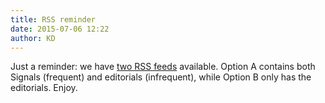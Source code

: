 ```yaml
---
title: RSS reminder
date: 2015-07-06 12:22
author: KD
---
```

Just a reminder: we have [two RSS feeds](http://audaciousfox.com/feeds/) available. Option A contains both Signals (frequent) and editorials (infrequent), while Option B only has the editorials. Enjoy. 